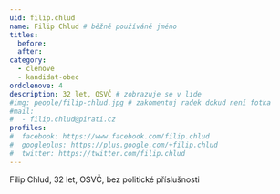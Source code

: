 ```yaml
---
uid: filip.chlud
name: Filip Chlud # běžně používáné jméno
titles:
  before: 
  after: 
category:
  - clenove
  - kandidat-obec
ordclenove: 4
description: 32 let, OSVČ # zobrazuje se v lide
#img: people/filip-chlud.jpg # zakomentuj radek dokud není fotka
#mail:
#  - filip.chlud@pirati.cz
profiles:
#  facebook: https://www.facebook.com/filip.chlud
#  googleplus: https://plus.google.com/+filip.chlud
#  twitter: https://twitter.com/filip.chlud
---
```


Filip Chlud, 32 let, OSVČ, bez politické příslušnosti
